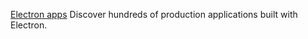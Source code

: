 
[Electron apps](https://www.electronjs.org/apps)
Discover hundreds of production applications built with Electron.
